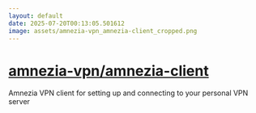 ```yaml
---
layout: default
date: 2025-07-20T00:13:05.501612
image: assets/amnezia-vpn_amnezia-client_cropped.png
---
```


# [amnezia-vpn/amnezia-client](https://github.com/amnezia-vpn/amnezia-client)

Amnezia VPN client for setting up and connecting to your personal VPN server
